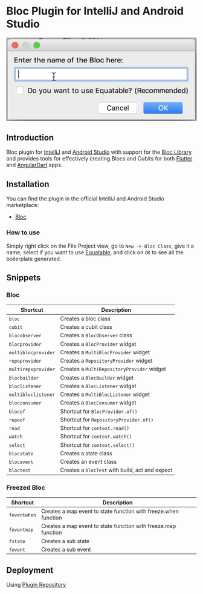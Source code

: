 # Bloc Plugin for IntelliJ and Android Studio

![dialog](https://github.com/felangel/bloc/raw/master/extensions/intellij/assets/dialog.png)

## Introduction

Bloc plugin for [IntelliJ](https://www.jetbrains.com/idea/) and [Android Studio](https://developer.android.com/studio/) with support for the [Bloc Library](https://bloclibrary.dev) and provides tools for effectively creating Blocs and Cubits for both [Flutter](https://flutter.dev/) and [AngularDart](https://angulardart.dev/) apps.

## Installation

You can find the plugin in the official IntelliJ and Android Studio marketplace:

- [Bloc](https://plugins.jetbrains.com/plugin/12129-bloc)

### How to use

Simply right click on the File Project view, go to `New -> Bloc Class`, give it a name, select if you want to use [Equatable](https://github.com/felangel/equatable), and click on `OK` to see all the boilerplate generated.

## Snippets

### Bloc

| Shortcut            | Description                                     |
| ------------------- | ----------------------------------------------- |
| `bloc`              | Creates a bloc class                            |
| `cubit`             | Creates a cubit class                           |
| `blocobserver`      | Creates a `BlocObserver` class                  |
| `blocprovider`      | Creates a `BlocProvider` widget                 |
| `multiblocprovider` | Creates a `MultiBlocProvider` widget            |
| `repoprovider`      | Creates a `RepositoryProvider` widget           |
| `multirepoprovider` | Creates a `MultiRepositoryProvider` widget      |
| `blocbuilder`       | Creates a `BlocBuilder` widget                  |
| `bloclistener`      | Creates a `BlocListener` widget                 |
| `multibloclistener` | Creates a `MultiBlocListener` widget            |
| `blocconsumer`      | Creates a `BlocConsumer` widget                 |
| `blocof`            | Shortcut for `BlocProvider.of()`                |
| `repoof`            | Shortcut for `RepositoryProvider.of()`          |
| `read`              | Shortcut for `context.read()`                   |
| `watch`             | Shortcut for `context.watch()`                  |
| `select`            | Shortcut for `context.select()`                 |
| `blocstate`         | Creates a state class                           |
| `blocevent`         | Creates an event class                          |
| `bloctest`          | Creates a `blocTest` with build, act and expect |

### Freezed Bloc

| Shortcut     | Description                                                     |
| ------------ | --------------------------------------------------------------- |
| `feventwhen` | Creates a map event to state function with freeze.when function |
| `feventmap`  | Creates a map event to state function with freeze.map function  |
| `fstate`     | Creates a sub state                                             |
| `fevent`     | Creates a sub event     


## Deployment

Using [Plugin Repository](http://www.jetbrains.org/intellij/sdk/docs/plugin_repository/index.html)
